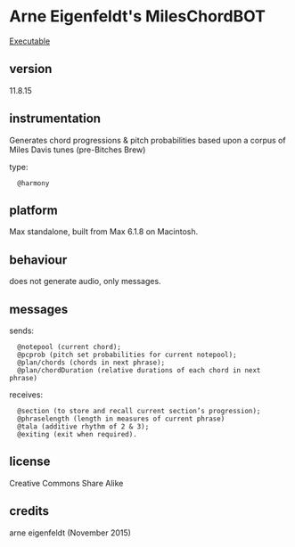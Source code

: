 # Arne Eigenfeldt's MilesChordBOT #

[Executable](https://www.sfu.ca/musebots/Musebot_Test_Suite/Musebots/Harmony_generators/ae_MethenyChordBOT.zip)

## version ##

11.8.15

## instrumentation ##

Generates chord progressions & pitch probabilities based upon a corpus of Miles Davis tunes (pre-Bitches Brew)

type:

      @harmony

## platform ##

Max standalone, built from Max 6.1.8 on Macintosh.

## behaviour ##

does not generate audio, only messages.

## messages ##

sends:

      @notepool (current chord);
      @pcprob (pitch set probabilities for current notepool);
      @plan/chords (chords in next phrase);
      @plan/chordDuration (relative durations of each chord in next phrase)

receives:

      @section (to store and recall current section’s progression);
      @phraselength (length in measures of current phrase)
      @tala (additive rhythm of 2 & 3);
      @exiting (exit when required).

## license ##

Creative Commons Share Alike

## credits ##

arne eigenfeldt (November 2015)
